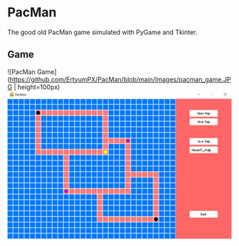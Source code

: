 # PacMan
 
The good old PacMan game simulated with PyGame and Tkinter.

## Game

![PacMan Game](https://github.com/ErtyumPX/PacMan/blob/main/Images/pacman_game.JPG | height=100px)
![PacMan Map Creater](https://github.com/ErtyumPX/PacMan/blob/main/Images/pacman_map_creater.JPG?raw=true)

